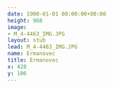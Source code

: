 ```yaml
---
date: 1900-01-01 00:00:00+00:00
height: 968
image:
- M_4-4463_IMG.JPG
layout: stub
lead: M_4-4463_IMG.JPG
name: Ermanovec
title: Ermanovec
x: 428
y: 106
---
```

